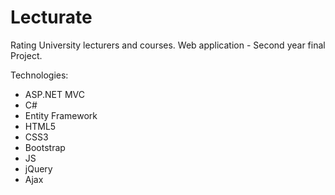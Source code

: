 # Lecturate
Rating University lecturers and courses.
Web application - Second year final Project.

Technologies:
- ASP.NET MVC
- C#
- Entity Framework
- HTML5
- CSS3
- Bootstrap
- JS
- jQuery
- Ajax
